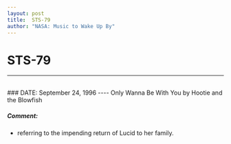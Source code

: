 ```yaml
---
layout: post
title:  STS-79
author: "NASA: Music to Wake Up By"
---
```


# STS-79
----
<br/>
### DATE: September 24, 1996
----
Only Wanna Be With You by Hootie and the Blowfish

##### Comment:
* referring to the impending return of Lucid to her family.
